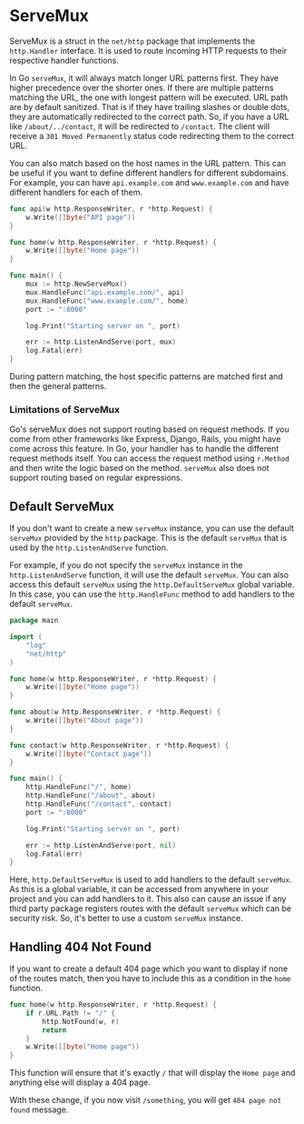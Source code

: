 # ServeMux

ServeMux is a struct in the `net/http` package that implements the `http.Handler` interface. It is used to route incoming HTTP requests to their respective handler functions.

In Go `serveMux`, it will always match longer URL patterns first. They have higher precedence over the shorter ones. If there are multiple patterns matching the URL, the one with longest pattern will be executed. URL path are by default sanitized. That is if they have trailing slashes or double dots, they are automatically redirected to the correct path. So, if you have a URL like `/about/../contact`, it will be redirected to `/contact`. The client will receive a `301 Moved Permanently` status code redirecting them to the correct URL.

You can also match based on the host names in the URL pattern. This can be useful if you want to define different handlers for different subdomains. For example, you can have `api.example.com` and `www.example.com` and have different handlers for each of them.

```go
func api(w http.ResponseWriter, r *http.Request) {
    w.Write([]byte("API page"))
}

func home(w http.ResponseWriter, r *http.Request) {
    w.Write([]byte("Home page"))
}

func main() {
    mux := http.NewServeMux()
    mux.HandleFunc("api.example.com/", api)
    mux.HandleFunc("www.example.com/", home)
    port := ":8000"

    log.Print("Starting server on ", port)

    err := http.ListenAndServe(port, mux)
    log.Fatal(err)
}
```

During pattern matching, the host specific patterns are matched first and then the general patterns.

### Limitations of ServeMux

Go's serveMux does not support routing based on request methods. If you come from other frameworks like Express, Django, Rails, you might have come across this feature. In Go, your handler has to handle the different request methods itself. You can access the request method using `r.Method` and then write the logic based on the method. `serveMux` also does not support routing based on regular expressions.

## Default ServeMux

If you don't want to create a new `serveMux` instance, you can use the default `serveMux` provided by the `http` package. This is the default `serveMux` that is used by the `http.ListenAndServe` function.

For example, if you do not specify the `serveMux` instance in the `http.ListenAndServe` function, it will use the default `serveMux`. You can also access this default `serveMux` using the `http.DefaultServeMux` global variable. In this case, you can use the `http.HandleFunc` method to add handlers to the default `serveMux`.

```go
package main

import (
    "log"
    "net/http"
)

func home(w http.ResponseWriter, r *http.Request) {
    w.Write([]byte("Home page"))
}

func about(w http.ResponseWriter, r *http.Request) {
    w.Write([]byte("About page"))
}

func contact(w http.ResponseWriter, r *http.Request) {
    w.Write([]byte("Contact page"))
}

func main() {
    http.HandleFunc("/", home)
    http.HandleFunc("/about", about)
    http.HandleFunc("/contact", contact)
    port := ":8000"

    log.Print("Starting server on ", port)

    err := http.ListenAndServe(port, nil)
    log.Fatal(err)
}
```

Here, `http.DefaultServeMux` is used to add handlers to the default `serveMux`. As this is a global variable, it can be accessed from anywhere in your project and you can add handlers to it. This also can cause an issue if any third party package registers routes with the default `serveMux` which can be security risk. So, it's better to use a custom `serveMux` instance.

## Handling 404 Not Found

If you want to create a default 404 page which you want to display if none of the routes match, then you have to include this as a condition in the `home` function.

```go
func home(w http.ResponseWriter, r *http.Request) {
    if r.URL.Path != "/" {
        http.NotFound(w, r)
        return
    }
    w.Write([]byte("Home page"))
}
```

This function will ensure that it's exactly `/` that will display the `Home page` and anything else will display a 404 page.

With these change, if you now visit `/something`, you will get `404 page not found` message.

